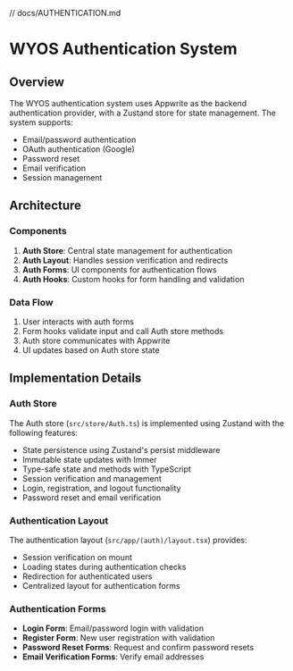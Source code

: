 // docs/AUTHENTICATION.md

# WYOS Authentication System

## Overview

The WYOS authentication system uses Appwrite as the backend authentication provider, with a Zustand store for state management. The system supports:

- Email/password authentication
- OAuth authentication (Google)
- Password reset
- Email verification
- Session management

## Architecture

### Components

1. **Auth Store**: Central state management for authentication
2. **Auth Layout**: Handles session verification and redirects
3. **Auth Forms**: UI components for authentication flows
4. **Auth Hooks**: Custom hooks for form handling and validation

### Data Flow

1. User interacts with auth forms
2. Form hooks validate input and call Auth store methods
3. Auth store communicates with Appwrite
4. UI updates based on Auth store state

## Implementation Details

### Auth Store

The Auth store (`src/store/Auth.ts`) is implemented using Zustand with the following features:

- State persistence using Zustand's persist middleware
- Immutable state updates with Immer
- Type-safe state and methods with TypeScript
- Session verification and management
- Login, registration, and logout functionality
- Password reset and email verification

### Authentication Layout

The authentication layout (`src/app/(auth)/layout.tsx`) provides:

- Session verification on mount
- Loading states during authentication checks
- Redirection for authenticated users
- Centralized layout for authentication forms

### Authentication Forms

- **Login Form**: Email/password login with validation
- **Register Form**: New user registration with validation
- **Password Reset Forms**: Request and confirm password resets
- **Email Verification Forms**: Verify email addresses

